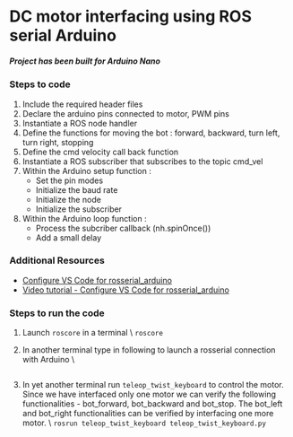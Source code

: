 # DC motor interfacing using ROS serial Arduino

##### Project has been built for Arduino Nano

### Steps to code 
1. Include the required header files
2. Declare the arduino pins connected to motor, PWM pins
3. Instantiate a ROS node handler 
4. Define the functions for moving the bot : forward, backward, turn left, turn right, stopping
5. Define the cmd velocity call back function
6. Instantiate a ROS subscriber that subscribes to the topic cmd_vel 
7. Within the Arduino setup function : 
    - Set the pin modes
    - Initialize the baud rate
    - Initialize the node
    - Initialize the subscriber
8. Within the Arduino loop function : 
    - Process the subcriber callback (nh.spinOnce())
    - Add a small delay

### Additional Resources
- [Configure VS Code for rosserial_arduino](https://jim79.github.io/rosserial-arduino-vscode/)
- [Video tutorial - Configure VS Code for rosserial_arduino](https://youtu.be/RZAXBMoWJcE)

### Steps to run the code
1. Launch ```roscore``` in a terminal \\
```roscore```

2. In another terminal type in following to launch a rosserial connection with Arduino \\
```rosrun rosserial_arduino serial_node.py _baud:=115200
```
3. In yet another terminal run ```teleop_twist_keyboard``` to control the motor. Since we have interfaced only one motor we can verify the following functionalities - bot_forward, bot_backward and bot_stop. The bot_left and bot_right functionalities can be verified by interfacing one more motor. \\
```rosrun teleop_twist_keyboard teleop_twist_keyboard.py```